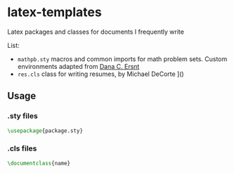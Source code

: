 # latex-templates

Latex packages and classes for documents I frequently write

List:
- `mathpb.sty` macros and common imports for math problem sets. Custom environments adapted from [Dana C. Ersnt](https://gist.github.com/dcernst/1827406)
- `res.cls` class for writing resumes, by  Michael DeCorte
]()

## Usage

### .sty files

```tex
\usepackage{package.sty}
```

### .cls files

```tex
\documentclass{name}
```

